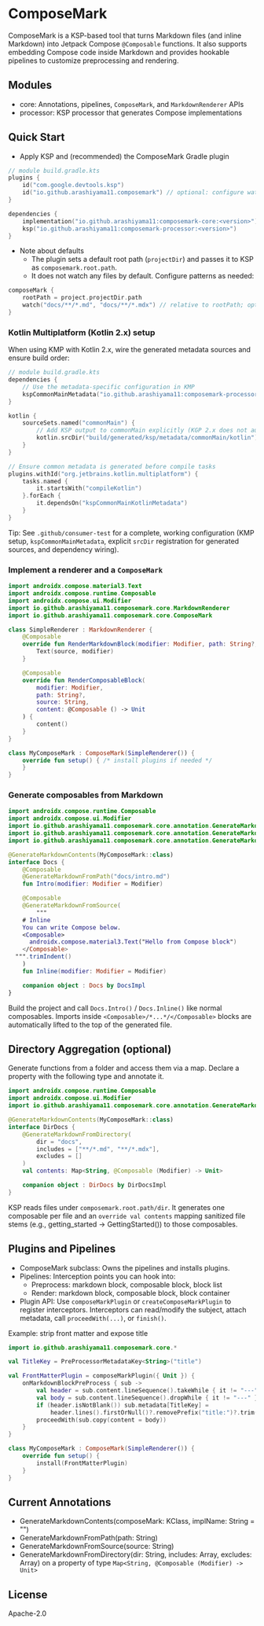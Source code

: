 # ComposeMark

ComposeMark is a KSP-based tool that turns Markdown files (and inline Markdown) into Jetpack Compose
`@Composable` functions. It also supports embedding Compose code inside Markdown and provides
hookable pipelines to customize preprocessing and rendering.

## Modules

- core: Annotations, pipelines, `ComposeMark`, and `MarkdownRenderer` APIs
- processor: KSP processor that generates Compose implementations

## Quick Start

- Apply KSP and (recommended) the ComposeMark Gradle plugin

```kotlin
// module build.gradle.kts
plugins {
    id("com.google.devtools.ksp")
    id("io.github.arashiyama11.composemark") // optional: configure watch patterns via composeMark {}
}

dependencies {
    implementation("io.github.arashiyama11:composemark-core:<version>")
    ksp("io.github.arashiyama11:composemark-processor:<version>")
}
```

- Note about defaults
  - The plugin sets a default root path (`projectDir`) and passes it to KSP as `composemark.root.path`.
  - It does not watch any files by default. Configure patterns as needed:

```kotlin
composeMark {
    rootPath = project.projectDir.path
    watch("docs/**/*.md", "docs/**/*.mdx") // relative to rootPath; optional
}
```

### Kotlin Multiplatform (Kotlin 2.x) setup

When using KMP with Kotlin 2.x, wire the generated metadata sources and ensure build order:

```kotlin
// module build.gradle.kts
dependencies {
    // Use the metadata-specific configuration in KMP
    kspCommonMainMetadata("io.github.arashiyama11:composemark-processor:<version>")
}

kotlin {
    sourceSets.named("commonMain") {
        // Add KSP output to commonMain explicitly (KGP 2.x does not auto-register it)
        kotlin.srcDir("build/generated/ksp/metadata/commonMain/kotlin")
    }
}

// Ensure common metadata is generated before compile tasks
plugins.withId("org.jetbrains.kotlin.multiplatform") {
    tasks.named {
        it.startsWith("compileKotlin")
    }.forEach {
        it.dependsOn("kspCommonMainKotlinMetadata")
    }
}
```

Tip: See `.github/consumer-test` for a complete, working configuration (KMP setup, `kspCommonMainMetadata`, explicit `srcDir` registration for generated sources, and dependency wiring).

### Implement a renderer and a `ComposeMark`

```kotlin
import androidx.compose.material3.Text
import androidx.compose.runtime.Composable
import androidx.compose.ui.Modifier
import io.github.arashiyama11.composemark.core.MarkdownRenderer
import io.github.arashiyama11.composemark.core.ComposeMark

class SimpleRenderer : MarkdownRenderer {
    @Composable
    override fun RenderMarkdownBlock(modifier: Modifier, path: String?, source: String) {
        Text(source, modifier)
    }

    @Composable
    override fun RenderComposableBlock(
        modifier: Modifier,
        path: String?,
        source: String,
        content: @Composable () -> Unit
    ) {
        content()
    }
}

class MyComposeMark : ComposeMark(SimpleRenderer()) {
    override fun setup() { /* install plugins if needed */
    }
}
```

### Generate composables from Markdown

```kotlin
import androidx.compose.runtime.Composable
import androidx.compose.ui.Modifier
import io.github.arashiyama11.composemark.core.annotation.GenerateMarkdownContents
import io.github.arashiyama11.composemark.core.annotation.GenerateMarkdownFromPath
import io.github.arashiyama11.composemark.core.annotation.GenerateMarkdownFromSource

@GenerateMarkdownContents(MyComposeMark::class)
interface Docs {
    @Composable
    @GenerateMarkdownFromPath("docs/intro.md")
    fun Intro(modifier: Modifier = Modifier)

    @Composable
    @GenerateMarkdownFromSource(
        """
    # Inline
    You can write Compose below.
    <Composable>
      androidx.compose.material3.Text("Hello from Compose block")
    </Composable>
  """.trimIndent()
    )
    fun Inline(modifier: Modifier = Modifier)

    companion object : Docs by DocsImpl
}
```

Build the project and call `Docs.Intro()` / `Docs.Inline()` like normal composables. Imports inside
`<Composable>/*...*/</Composable>` blocks are automatically lifted to the top of the generated file.

## Directory Aggregation (optional)

Generate functions from a folder and access them via a map. Declare a property with the following
type and annotate it.

```kotlin
import androidx.compose.runtime.Composable
import androidx.compose.ui.Modifier
import io.github.arashiyama11.composemark.core.annotation.GenerateMarkdownFromDirectory

@GenerateMarkdownContents(MyComposeMark::class)
interface DirDocs {
    @GenerateMarkdownFromDirectory(
        dir = "docs",
        includes = ["**/*.md", "**/*.mdx"],
        excludes = []
    )
    val contents: Map<String, @Composable (Modifier) -> Unit>

    companion object : DirDocs by DirDocsImpl
}
```

KSP reads files under `composemark.root.path/dir`. It generates one composable per file and an
`override val contents` mapping sanitized file stems (e.g., getting_started → GettingStarted()) to
those composables.

## Plugins and Pipelines

- ComposeMark subclass: Owns the pipelines and installs plugins.
- Pipelines: Interception points you can hook into:
    - Preprocess: markdown block, composable block, block list
    - Render: markdown block, composable block, block container
- Plugin API: Use `composeMarkPlugin` or `createComposeMarkPlugin` to register interceptors.
  Interceptors can read/modify the subject, attach metadata, call `proceedWith(...)`, or `finish()`.

Example: strip front matter and expose title

```kotlin
import io.github.arashiyama11.composemark.core.*

val TitleKey = PreProcessorMetadataKey<String>("title")

val FrontMatterPlugin = composeMarkPlugin({ Unit }) {
    onMarkdownBlockPreProcess { sub ->
        val header = sub.content.lineSequence().takeWhile { it != "---" }.joinToString("\n")
        val body = sub.content.lineSequence().dropWhile { it != "---" }.drop(1).joinToString("\n")
        if (header.isNotBlank()) sub.metadata[TitleKey] =
            header.lines().firstOrNull()?.removePrefix("title:")?.trim()
        proceedWith(sub.copy(content = body))
    }
}

class MyComposeMark : ComposeMark(SimpleRenderer()) {
    override fun setup() {
        install(FrontMatterPlugin)
    }
}
```

## Current Annotations

- GenerateMarkdownContents(composeMark: KClass<out ComposeMark>, implName: String = "")
- GenerateMarkdownFromPath(path: String)
- GenerateMarkdownFromSource(source: String)
- GenerateMarkdownFromDirectory(dir: String, includes: Array<String>, excludes: Array<String>) on a
  property of type `Map<String, @Composable (Modifier) -> Unit>`

## License

Apache-2.0
